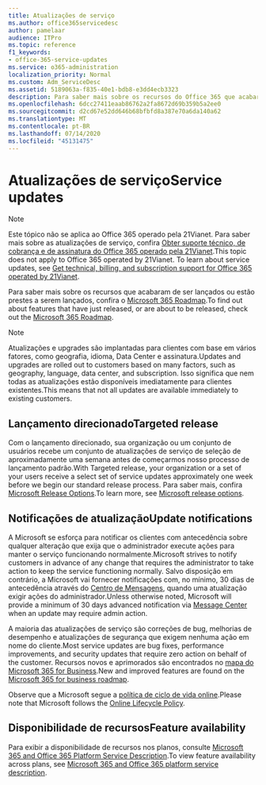 ```yaml
---
title: Atualizações de serviço
ms.author: office365servicedesc
author: pamelaar
audience: ITPro
ms.topic: reference
f1_keywords:
- office-365-service-updates
ms.service: o365-administration
localization_priority: Normal
ms.custom: Adm_ServiceDesc
ms.assetid: 5189063a-f835-40e1-bdb8-e3dd4ecb3323
description: Para saber mais sobre os recursos do Office 365 que acabaram de ser lançados ou estão prestes a serem lançados, confira o Microsoft 365 Roadmap.
ms.openlocfilehash: 6dcc27411eaab86762a2fa8672d69b359b5a2ee0
ms.sourcegitcommit: d2cd67e52dd646b68bfbfd8a387e70a6da140a62
ms.translationtype: MT
ms.contentlocale: pt-BR
ms.lasthandoff: 07/14/2020
ms.locfileid: "45131475"
---
```

# <a name="service-updates"></a><span data-ttu-id="804e8-103">Atualizações de serviço</span><span class="sxs-lookup"><span data-stu-id="804e8-103">Service updates</span></span>

> [!NOTE]
> <span data-ttu-id="804e8-p101">Este tópico não se aplica ao Office 365 operado pela 21Vianet. Para saber mais sobre as atualizações de serviço, confira [Obter suporte técnico, de cobrança e de assinatura do Office 365 operado pela 21Vianet](https://go.microsoft.com/fwlink/?LinkID=733350&amp;clcid=0x409).</span><span class="sxs-lookup"><span data-stu-id="804e8-p101">This topic does not apply to Office 365 operated by 21Vianet. To learn about service updates, see [Get technical, billing, and subscription support for Office 365 operated by 21Vianet](https://go.microsoft.com/fwlink/?LinkID=733350&amp;clcid=0x409).</span></span> 
  
<span data-ttu-id="804e8-106">Para saber mais sobre os recursos que acabaram de ser lançados ou estão prestes a serem lançados, confira o [Microsoft 365 Roadmap](https://go.microsoft.com/fwlink/?LinkId=509914).</span><span class="sxs-lookup"><span data-stu-id="804e8-106">To find out about features that have just released, or are about to be released, check out the [Microsoft 365 Roadmap](https://go.microsoft.com/fwlink/?LinkId=509914).</span></span>
  
> [!NOTE]
> <span data-ttu-id="804e8-107">Atualizações e upgrades são implantadas para clientes com base em vários fatores, como geografia, idioma, Data Center e assinatura.</span><span class="sxs-lookup"><span data-stu-id="804e8-107">Updates and upgrades are rolled out to customers based on many factors, such as geography, language, data center, and subscription.</span></span> <span data-ttu-id="804e8-108">Isso significa que nem todas as atualizações estão disponíveis imediatamente para clientes existentes.</span><span class="sxs-lookup"><span data-stu-id="804e8-108">This means that not all updates are available immediately to existing customers.</span></span> 
  
## <a name="targeted-release"></a><span data-ttu-id="804e8-109">Lançamento direcionado</span><span class="sxs-lookup"><span data-stu-id="804e8-109">Targeted release</span></span>

<span data-ttu-id="804e8-110">Com o lançamento direcionado, sua organização ou um conjunto de usuários recebe um conjunto de atualizações de serviço de seleção de aproximadamente uma semana antes de começarmos nosso processo de lançamento padrão.</span><span class="sxs-lookup"><span data-stu-id="804e8-110">With Targeted release, your organization or a set of your users receive a select set of service updates approximately one week before we begin our standard release process.</span></span> <span data-ttu-id="804e8-111">Para saber mais, confira [Microsoft Release Options](https://docs.microsoft.com/office365/admin/manage/release-options-in-office-365?view=o365-worldwide).</span><span class="sxs-lookup"><span data-stu-id="804e8-111">To learn more, see [Microsoft release options](https://docs.microsoft.com/office365/admin/manage/release-options-in-office-365?view=o365-worldwide).</span></span> 
  
## <a name="update-notifications"></a><span data-ttu-id="804e8-112">Notificações de atualização</span><span class="sxs-lookup"><span data-stu-id="804e8-112">Update notifications</span></span>

<span data-ttu-id="804e8-113">A Microsoft se esforça para notificar os clientes com antecedência sobre qualquer alteração que exija que o administrador execute ações para manter o serviço funcionando normalmente.</span><span class="sxs-lookup"><span data-stu-id="804e8-113">Microsoft strives to notify customers in advance of any change that requires the administrator to take action to keep the service functioning normally.</span></span> <span data-ttu-id="804e8-114">Salvo disposição em contrário, a Microsoft vai fornecer notificações com, no mínimo, 30 dias de antecedência através do [Centro de Mensagens](https://docs.microsoft.com/office365/admin/manage/message-center?view=o365-worldwide), quando uma atualização exigir ações do administrador.</span><span class="sxs-lookup"><span data-stu-id="804e8-114">Unless otherwise noted, Microsoft will provide a minimum of 30 days advanced notification via [Message Center](https://docs.microsoft.com/office365/admin/manage/message-center?view=o365-worldwide) when an update may require admin action.</span></span> 
  
<span data-ttu-id="804e8-115">A maioria das atualizações de serviço são correções de bug, melhorias de desempenho e atualizações de segurança que exigem nenhuma ação em nome do cliente.</span><span class="sxs-lookup"><span data-stu-id="804e8-115">Most service updates are bug fixes, performance improvements, and security updates that require zero action on behalf of the customer.</span></span> <span data-ttu-id="804e8-116">Recursos novos e aprimorados são encontrados no [mapa do Microsoft 365 for Business](https://roadmap.office.com/).</span><span class="sxs-lookup"><span data-stu-id="804e8-116">New and improved features are found on the [Microsoft 365 for business roadmap](https://roadmap.office.com/).</span></span>
  
<span data-ttu-id="804e8-117">Observe que a Microsoft segue a [política de ciclo de vida online](https://support.microsoft.com/lifecycle#gp/osslpolicy).</span><span class="sxs-lookup"><span data-stu-id="804e8-117">Please note that Microsoft follows the [Online Lifecycle Policy](https://support.microsoft.com/lifecycle#gp/osslpolicy).</span></span>
  
## <a name="feature-availability"></a><span data-ttu-id="804e8-118">Disponibilidade de recursos</span><span class="sxs-lookup"><span data-stu-id="804e8-118">Feature availability</span></span>

<span data-ttu-id="804e8-119">Para exibir a disponibilidade de recursos nos planos, consulte [Microsoft 365 and Office 365 Platform Service Description](office-365-platform-service-description.md).</span><span class="sxs-lookup"><span data-stu-id="804e8-119">To view feature availability across plans, see [Microsoft 365 and Office 365 platform service description](office-365-platform-service-description.md).</span></span>
  


